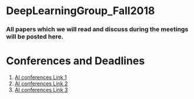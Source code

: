 # DeepLearningGroup_Fall2018
<H3>All papers which we will read and discuss during the meetings will be posted here.</H3>


<H1> Conferences and Deadlines </H1>
<ol>
    <li>  <a href = "https://jackietseng.github.io/conference_call_for_paper/2018-2019-conferences.html"> AI conferences Link 1 </a></li>
   <li> <a href = "https://tryolabs.com/blog/machine-learning-deep-learning-conferences/"> AI conferences Link 2</a></li>
    <li>  <a href = "http://www.guide2research.com/topconf/machine-learning"> AI conferences Link 3</a></li>
</ol>
